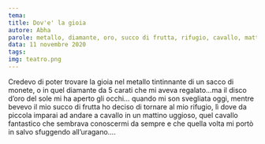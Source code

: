 ```yaml
---
tema:
title: Dov'e' la gioia
autore: Abha
parole: metallo, diamante, oro, succo di frutta, rifugio, cavallo, mattino, uragano
data: 11 novembre 2020
tags: 
img: teatro.png
---
```

Credevo di poter trovare la gioia nel metallo tintinnante di un sacco di monete, o in quel diamante da 5 carati che mi aveva regalato…ma il disco d’oro del sole mi ha aperto gli occhi… quando mi son svegliata oggi, mentre bevevo il mio succo di frutta ho deciso di tornare al mio rifugio, lì dove da piccola imparai ad andare a cavallo in un mattino uggioso, quel cavallo fantastico che sembrava conoscermi da sempre e che quella volta mi portò in salvo sfuggendo all’uragano….
